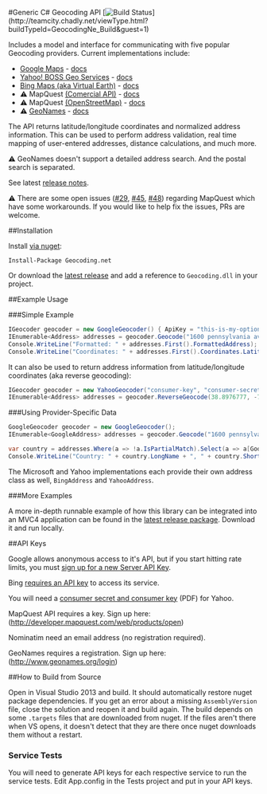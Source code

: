 #Generic C# Geocoding API [![Build Status](http://teamcity.chadly.net/app/rest/builds/buildType:(id:GeocodingNe_Build)/statusIcon)](http://teamcity.chadly.net/viewType.html?buildTypeId=GeocodingNe_Build&guest=1)

Includes a model and interface for communicating with five popular Geocoding providers.  Current implementations include:

  * [Google Maps](https://developers.google.com/maps/) - [docs](https://developers.google.com/maps/documentation/geocoding/)
  * [Yahoo! BOSS Geo Services](http://developer.yahoo.com/boss/geo/) - [docs](http://developer.yahoo.com/geo/placefinder/guide/index.html)
  * [Bing Maps (aka Virtual Earth)](http://www.microsoft.com/maps/) - [docs](http://msdn.microsoft.com/en-us/library/ff701715.aspx)
  * :warning: MapQuest [(Comercial API)](http://www.mapquestapi.com/) - [docs](http://www.mapquestapi.com/geocoding/)
  * :warning: MapQuest [(OpenStreetMap)](http://open.mapquestapi.com/) - [docs](http://open.mapquestapi.com/geocoding/)
  * :warning: [GeoNames](http://www.geonames.org/) - [docs](http://www.geonames.org/export/web-services.html)

The API returns latitude/longitude coordinates and normalized address information.  This can be used to perform address validation, real time mapping of user-entered addresses, distance calculations, and much more.

:warning: GeoNames doesn't support a detailed address search. And the postal search is separated.

See latest [release notes](https://github.com/chadly/Geocoding.net/releases/latest).

:warning: There are some open issues ([#29](https://github.com/chadly/Geocoding.net/issues/29), [#45](https://github.com/chadly/Geocoding.net/issues/45), [#48](https://github.com/chadly/Geocoding.net/issues/48)) regarding MapQuest which have some workarounds. If you would like to help fix the issues, PRs are welcome.

##Installation

Install [via nuget](http://www.nuget.org/packages/Geocoding.net/):

```
Install-Package Geocoding.net
```

Or download the [latest release](https://github.com/chadly/Geocoding.net/releases/latest) and add a reference to `Geocoding.dll` in your project.

##Example Usage

###Simple Example

```csharp
IGeocoder geocoder = new GoogleGeocoder() { ApiKey = "this-is-my-optional-google-api-key" };
IEnumerable<Address> addresses = geocoder.Geocode("1600 pennsylvania ave washington dc");
Console.WriteLine("Formatted: " + addresses.First().FormattedAddress); //Formatted: 1600 Pennslyvania Avenue Northwest, Presiden'ts Park, Washington, DC 20500, USA
Console.WriteLine("Coordinates: " + addresses.First().Coordinates.Latitude + ", " + addresses.First().Coordinates.Longitude); //Coordinates: 38.8978378, -77.0365123
```

It can also be used to return address information from latitude/longitude coordinates (aka reverse geocoding):

```csharp
IGeocoder geocoder = new YahooGeocoder("consumer-key", "consumer-secret");
IEnumerable<Address> addresses = geocoder.ReverseGeocode(38.8976777, -77.036517);
```

###Using Provider-Specific Data

```csharp
GoogleGeocoder geocoder = new GoogleGeocoder();
IEnumerable<GoogleAddress> addresses = geocoder.Geocode("1600 pennsylvania ave washington dc");

var country = addresses.Where(a => !a.IsPartialMatch).Select(a => a[GoogleAddressType.Country]).First();
Console.WriteLine("Country: " + country.LongName + ", " + country.ShortName); //Country: United States, US
```

The Microsoft and Yahoo implementations each provide their own address class as well, `BingAddress` and `YahooAddress`.

###More Examples

A more in-depth runnable example of how this library can be integrated into an MVC4 application can be found in the [latest release package](https://github.com/chadly/Geocoding.net/releases/latest). Download it and run locally.

##API Keys

Google allows anonymous access to it's API, but if you start hitting rate limits, you must [sign up for a new Server API Key](https://developers.google.com/maps/documentation/javascript/tutorial#api_key).

Bing [requires an API key](http://msdn.microsoft.com/en-us/library/ff428642.aspx) to access its service.

You will need a [consumer secret and consumer key](http://developer.yahoo.com/boss/geo/BOSS_Signup.pdf) (PDF) for Yahoo.

MapQuest API requires a key. Sign up here: (http://developer.mapquest.com/web/products/open)

Nominatim need an email address (no registration required).

GeoNames requires a registration. Sign up here: (http://www.geonames.org/login)

##How to Build from Source

Open in Visual Studio 2013 and build. It should automatically restore nuget package dependencies. If you get an error about a missing `AssemblyVersion` file, close the solution and reopen it and build again. The build depends on some `.targets` files that are downloaded from nuget. If the files aren't there when VS opens, it doesn't detect that they are there once nuget downloads them without a restart.

### Service Tests
You will need to generate API keys for each respective service to run the service tests. Edit App.config in the Tests project and put in your API keys.
